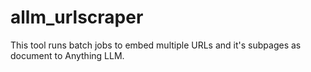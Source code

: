 # allm_urlscraper
This tool runs batch jobs to embed multiple URLs and it's subpages as document to Anything LLM.
